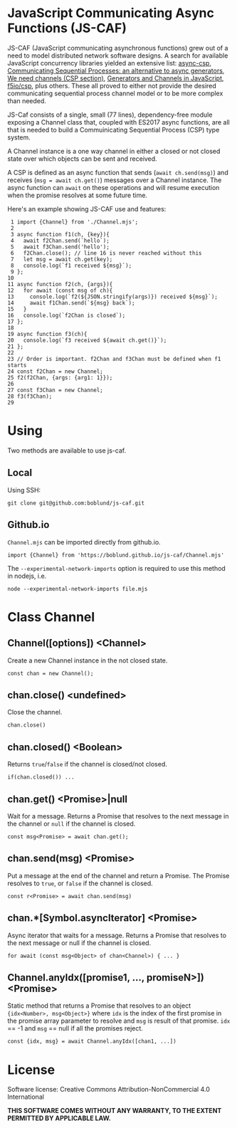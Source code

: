# JavaScript Communicating Async Functions (JS-CAF)

JS-CAF (JavaScript communicating asynchronous functions) grew out of a need to model distributed network software designs. A search for available JavaScript concurrency libraries yielded an extensive list:
[async-csp](https://github.com/dvlsg/async-csp), [Communicating Sequential Processes: an alternative to async generators](https://2ality.com/2017/03/csp-vs-async-generators.html), [We need channels (CSP section)](https://krasimirtsonev.com/blog/article/we-need-channels-intro-to-csp), [Generators and Channels in JavaScript](https://medium.com/javascript-inside/generators-and-channels-in-javascript-594f2cf9c16e), [f5io/csp](https://github.com/f5io/csp), plus others. These all proved to either not provide the desired communicating sequential process channel model or to be more complex than needed.

JS-Caf consists of a single, small (77 lines), dependency-free module exposing a Channel class that, coupled with ES2017 async functions, are all that is needed to build a Commuinicating Sequential Process (CSP) type system.

A Channel instance is a one way channel in either a closed or not closed state over which objects can be sent and received. 

A CSP is defined as an async function that sends (```await ch.send(msg)```) and receives (```msg = await ch.get()```) messages over a Channel instance. The async function can ```await``` on these operations and will resume execution when the promise resolves at some future time.

Here's an example showing JS-CAF use and features:
```
 1 import {Channel} from './Channel.mjs';
 2  
 3 async function f1(ch, {key}){
 4   await f2Chan.send(`hello`);
 5   await f3Chan.send('hello');
 6   f2Chan.close(); // line 16 is never reached without this
 7   let msg = await ch.get(key);
 8   console.log(`f1 received ${msg}`);
 9 };
10
11 async function f2(ch, {args}){
12   for await (const msg of ch){
13     console.log(`f2(${JSON.stringify(args)}) received ${msg}`);
14     await f1Chan.send(`${msg} back`);
15   }
16   console.log(`f2Chan is closed`);
17 };
18
19 async function f3(ch){
20   console.log(`f3 received ${await ch.get()}`);
21 };
22
23 // Order is important. f2Chan and f3Chan must be defined when f1 starts
24 const f2Chan = new Channel;
25 f2(f2Chan, {args: {arg1: 1}});
26
27 const f3Chan = new Channel;
28 f3(f3Chan);
29
```

# Using

Two methods are available to use js-caf.

## Local

Using SSH:

```
git clone git@github.com:boblund/js-caf.git
```

## Github.io

```Channel.mjs``` can be imported directly from github.io.

```
import {Channel} from 'https://boblund.github.io/js-caf/Channel.mjs'
```

The ```--experimental-network-imports``` option is required to use this method in nodejs, i.e.

```
node --experimental-network-imports file.mjs
```
# Class Channel

## Channel([options]) \<Channel\>

Create a new Channel instance in the not closed state. 

```
const chan = new Channel();
```

## chan.close() \<undefined\>

Close the channel.

```
chan.close()
```

## chan.closed() \<Boolean\>

Returns ```true```/```false``` if the channel is closed/not closed.

```
if(chan.closed()) ...
```

## chan.get() \<Promise\>|null

Wait for a message. Returns a Promise that resolves to the next message in the channel or ```null``` if the channel is closed.

```
const msg<Promise> = await chan.get();
```

## chan.send(msg) \<Promise\>

Put a message at the end of the channel and return a Promise. The Promise resolves to ```true```, or ```false``` if the channel is closed.

```
const r<Promise> = await chan.send(msg)
```

## chan.*[Symbol.asyncIterator] \<Promise\>

Async iterator that waits for a message. Returns a Promise that resolves to the next message or null if the channel is closed.

```
for await (const msg<Object> of chan<Channel>) { ... }
```

## Channel.anyIdx([promise1, ..., promiseN>]) \<Promise\>

Static method that returns a Promise that resolves to an object ```{idx<Number>, msg<Object>}``` where ```idx``` is the index of the first promise in the promise array parameter to resolve and ```msg``` is result of that promise. ```idx``` == -1 and ```msg``` == null if all the promises reject.
```
const {idx, msg} = await Channel.anyIdx([chan1, ...])
```
# License

Software license: Creative Commons Attribution-NonCommercial 4.0 International

**THIS SOFTWARE COMES WITHOUT ANY WARRANTY, TO THE EXTENT PERMITTED BY APPLICABLE LAW.**
